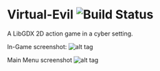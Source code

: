 # Virtual-Evil ![Build Status](https://travis-ci.org/vs-slavchev/Virtual-Evil.svg?branch=master)
A LibGDX 2D action game in a cyber setting.

In-Game screenshot:
![alt tag](https://cloud.githubusercontent.com/assets/11488023/13366996/ef1f41e2-dcd6-11e5-963d-3d172a4fa442.png)

Main Menu screenshot
![alt tag](https://cloud.githubusercontent.com/assets/11488023/13367042/35eefd2e-dcd7-11e5-8828-ecf1fb88fcdf.png)
